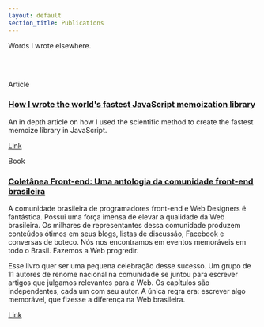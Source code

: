 ```yaml
---
layout: default
section_title: Publications
---
```


<style>
  .intro {
    margin-bottom: 3.815rem;
  }
</style>

<p class="intro">
  Words I wrote elsewhere.
</p>

<section>
  <p class="date">Article</p>
  <h3><a
    href="https://community.risingstack.com/the-worlds-fastest-javascript-memoization-library/"
    target="_blank"
  >How I wrote the world's fastest JavaScript memoization library</a></h3>
  <p>An in depth article on how I used the scientific method to create the fastest memoize library in JavaScript.</p>
  <p><a
    href="https://community.risingstack.com/the-worlds-fastest-javascript-memoization-library/"
    target="_blank"
  >Link</a></p>
</section>

<section>
  <p class="date">Book</p>
  <h3><a
    href="https://www.casadocodigo.com.br/products/livro-coletanea-front-end"
    target="_blank"
  >Coletânea Front-end: Uma antologia da comunidade front-end brasileira</a></h3>
  <p>A comunidade brasileira de programadores front-end e Web Designers é fantástica. Possui uma força imensa de elevar a qualidade da Web brasileira. Os milhares de representantes dessa comunidade produzem conteúdos ótimos em seus blogs, listas de discussão, Facebook e conversas de boteco. Nós nos encontramos em eventos memoráveis em todo o Brasil. Fazemos a Web progredir.</p>
  <p>Esse livro quer ser uma pequena celebração desse sucesso. Um grupo de 11 autores de renome nacional na comunidade se juntou para escrever artigos que julgamos relevantes para a Web. Os capítulos são independentes, cada um com seu autor. A única regra era: escrever algo memorável, que fizesse a diferença na Web brasileira.</p>
  <p><a
    href="https://www.casadocodigo.com.br/products/livro-coletanea-front-end"
    target="_blank"
  >Link</a></p>
</section>
